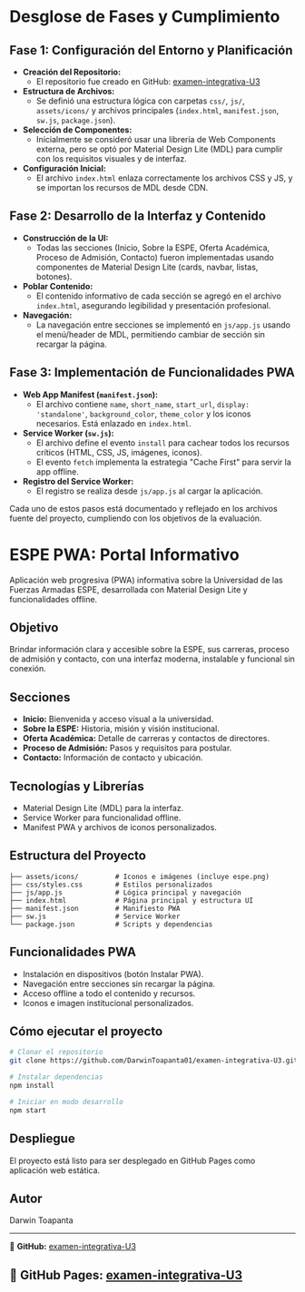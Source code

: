 # Desglose de Fases y Cumplimiento

## Fase 1: Configuración del Entorno y Planificación

- **Creación del Repositorio:**
	- El repositorio fue creado en GitHub: [examen-integrativa-U3](https://github.com/DarwinToapanta01/examen-integrativa-U3.git)
- **Estructura de Archivos:**
	- Se definió una estructura lógica con carpetas `css/`, `js/`, `assets/icons/` y archivos principales (`index.html`, `manifest.json`, `sw.js`, `package.json`).
- **Selección de Componentes:**
	- Inicialmente se consideró usar una librería de Web Components externa, pero se optó por Material Design Lite (MDL) para cumplir con los requisitos visuales y de interfaz.
- **Configuración Inicial:**
	- El archivo `index.html` enlaza correctamente los archivos CSS y JS, y se importan los recursos de MDL desde CDN.

## Fase 2: Desarrollo de la Interfaz y Contenido

- **Construcción de la UI:**
	- Todas las secciones (Inicio, Sobre la ESPE, Oferta Académica, Proceso de Admisión, Contacto) fueron implementadas usando componentes de Material Design Lite (cards, navbar, listas, botones).
- **Poblar Contenido:**
	- El contenido informativo de cada sección se agregó en el archivo `index.html`, asegurando legibilidad y presentación profesional.
- **Navegación:**
	- La navegación entre secciones se implementó en `js/app.js` usando el menú/header de MDL, permitiendo cambiar de sección sin recargar la página.

## Fase 3: Implementación de Funcionalidades PWA

- **Web App Manifest (`manifest.json`):**
	- El archivo contiene `name`, `short_name`, `start_url`, `display: 'standalone'`, `background_color`, `theme_color` y los iconos necesarios. Está enlazado en `index.html`.
- **Service Worker (`sw.js`):**
	- El archivo define el evento `install` para cachear todos los recursos críticos (HTML, CSS, JS, imágenes, iconos).
	- El evento `fetch` implementa la estrategia "Cache First" para servir la app offline.
- **Registro del Service Worker:**
	- El registro se realiza desde `js/app.js` al cargar la aplicación.

Cada uno de estos pasos está documentado y reflejado en los archivos fuente del proyecto, cumpliendo con los objetivos de la evaluación.

# ESPE PWA: Portal Informativo

Aplicación web progresiva (PWA) informativa sobre la Universidad de las Fuerzas Armadas ESPE, desarrollada con Material Design Lite y funcionalidades offline.

## Objetivo

Brindar información clara y accesible sobre la ESPE, sus carreras, proceso de admisión y contacto, con una interfaz moderna, instalable y funcional sin conexión.

## Secciones

- **Inicio:** Bienvenida y acceso visual a la universidad.
- **Sobre la ESPE:** Historia, misión y visión institucional.
- **Oferta Académica:** Detalle de carreras y contactos de directores.
- **Proceso de Admisión:** Pasos y requisitos para postular.
- **Contacto:** Información de contacto y ubicación.

## Tecnologías y Librerías

- Material Design Lite (MDL) para la interfaz.
- Service Worker para funcionalidad offline.
- Manifest PWA y archivos de iconos personalizados.

## Estructura del Proyecto

```
├── assets/icons/         # Iconos e imágenes (incluye espe.png)
├── css/styles.css        # Estilos personalizados
├── js/app.js             # Lógica principal y navegación
├── index.html            # Página principal y estructura UI
├── manifest.json         # Manifiesto PWA
├── sw.js                 # Service Worker
└── package.json          # Scripts y dependencias
```

## Funcionalidades PWA

- Instalación en dispositivos (botón Instalar PWA).
- Navegación entre secciones sin recargar la página.
- Acceso offline a todo el contenido y recursos.
- Iconos e imagen institucional personalizados.

## Cómo ejecutar el proyecto

```bash
# Clonar el repositorio
git clone https://github.com/DarwinToapanta01/examen-integrativa-U3.git

# Instalar dependencias
npm install

# Iniciar en modo desarrollo
npm start

```

## Despliegue

El proyecto está listo para ser desplegado en GitHub Pages como aplicación web estática.

## Autor

Darwin Toapanta

---
🔗 **GitHub:** [examen-integrativa-U3](https://github.com/DarwinToapanta01/examen-integrativa-U3.git)

🔗 **GitHub Pages:** [examen-integrativa-U3](https://darwintoapanta01.github.io/examen-integrativa-U3/)
---